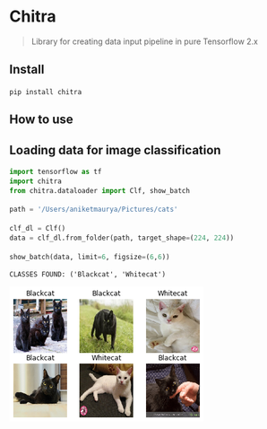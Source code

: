 # Chitra
> Library for creating data input pipeline in pure Tensorflow 2.x


## Install

`pip install chitra`

## How to use

<!-- Fill me in please! Don't forget code examples: -->
## Loading data for image classification

```python
import tensorflow as tf
import chitra
from chitra.dataloader import Clf, show_batch

path = '/Users/aniketmaurya/Pictures/cats'

clf_dl = Clf()
data = clf_dl.from_folder(path, target_shape=(224, 224))

show_batch(data, limit=6, figsize=(6,6))
```

    CLASSES FOUND: ('Blackcat', 'Whitecat')



![png](docs/images/output_4_1.png)

